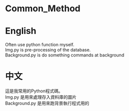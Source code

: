 # Common_Method
<H1>English</H1>
Often use python function myself.<br>
Img.py is pre-processing of the database.<br>
Background.py is do something commands at background<br>

<H1>中文</H1>
這是我常用的Python程式碼。<br>
Img.py 是用來處理存入資料庫的圖片<br>
Background.py 是用來跑背景執行程式用的